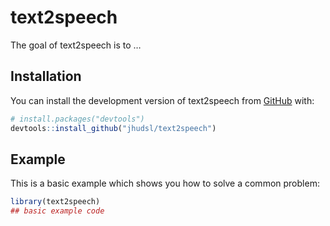 
<!-- README.md is generated from README.Rmd. Please edit that file -->

# text2speech

<!-- badges: start -->
<!-- badges: end -->

The goal of text2speech is to …

## Installation

You can install the development version of text2speech from
[GitHub](https://github.com/) with:

``` r
# install.packages("devtools")
devtools::install_github("jhudsl/text2speech")
```

## Example

This is a basic example which shows you how to solve a common problem:

``` r
library(text2speech)
## basic example code
```
